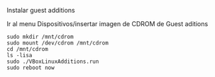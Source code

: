 Instalar guest additions

Ir al menu Dispositivos/insertar imagen de CDROM de Guest aditions

```
sudo mkdir /mnt/cdrom
sudo mount /dev/cdrom /mnt/cdrom
cd /mnt/cdrom
ls -lisa
sudo ./VBoxLinuxAdditions.run
sudo reboot now
```
